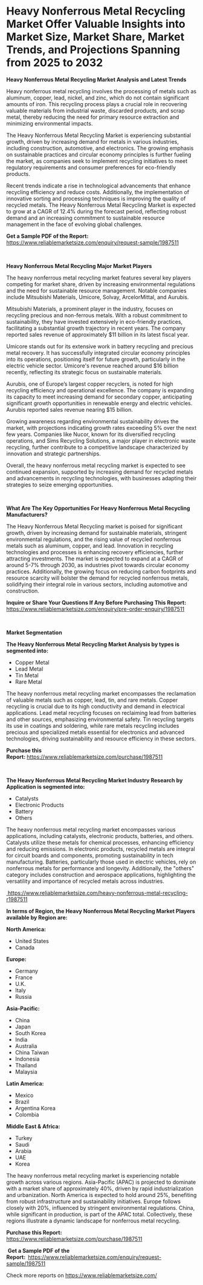 <p><h1>Heavy Nonferrous Metal Recycling Market Offer Valuable Insights into Market Size, Market Share, Market Trends, and Projections Spanning from 2025 to 2032</h1></p><p><strong>Heavy Nonferrous Metal Recycling Market Analysis and Latest Trends</strong></p>
<p><p>Heavy nonferrous metal recycling involves the processing of metals such as aluminum, copper, lead, nickel, and zinc, which do not contain significant amounts of iron. This recycling process plays a crucial role in recovering valuable materials from industrial waste, discarded products, and scrap metal, thereby reducing the need for primary resource extraction and minimizing environmental impacts.</p><p>The Heavy Nonferrous Metal Recycling Market is experiencing substantial growth, driven by increasing demand for metals in various industries, including construction, automotive, and electronics. The growing emphasis on sustainable practices and circular economy principles is further fueling the market, as companies seek to implement recycling initiatives to meet regulatory requirements and consumer preferences for eco-friendly products.</p><p>Recent trends indicate a rise in technological advancements that enhance recycling efficiency and reduce costs. Additionally, the implementation of innovative sorting and processing techniques is improving the quality of recycled metals. The Heavy Nonferrous Metal Recycling Market is expected to grow at a CAGR of 12.4% during the forecast period, reflecting robust demand and an increasing commitment to sustainable resource management in the face of evolving global challenges.</p></p>
<p><strong>Get a Sample PDF of the Report:&nbsp;</strong> <a href="https://www.reliablemarketsize.com/enquiry/request-sample/1987511?utm_campaign=1103&utm_medium=2&utm_source=Github&utm_content=ia&utm_term=05022025&utm_id=heavy-nonferrous-metal-recycling">https://www.reliablemarketsize.com/enquiry/request-sample/1987511</a></p>
<p>&nbsp;</p>
<p><strong>Heavy Nonferrous Metal Recycling Major Market Players</strong></p>
<p><p>The heavy nonferrous metal recycling market features several key players competing for market share, driven by increasing environmental regulations and the need for sustainable resource management. Notable companies include Mitsubishi Materials, Umicore, Solvay, ArcelorMittal, and Aurubis.</p><p>Mitsubishi Materials, a prominent player in the industry, focuses on recycling precious and non-ferrous metals. With a robust commitment to sustainability, they have invested extensively in eco-friendly practices, facilitating a substantial growth trajectory in recent years. The company reported sales revenue of approximately $11 billion in its latest fiscal year.</p><p>Umicore stands out for its extensive work in battery recycling and precious metal recovery. It has successfully integrated circular economy principles into its operations, positioning itself for future growth, particularly in the electric vehicle sector. Umicore's revenue reached around $16 billion recently, reflecting its strategic focus on sustainable materials.</p><p>Aurubis, one of Europe’s largest copper recyclers, is noted for high recycling efficiency and operational excellence. The company is expanding its capacity to meet increasing demand for secondary copper, anticipating significant growth opportunities in renewable energy and electric vehicles. Aurubis reported sales revenue nearing $15 billion.</p><p>Growing awareness regarding environmental sustainability drives the market, with projections indicating growth rates exceeding 5% over the next few years. Companies like Nucor, known for its diversified recycling operations, and Sims Recycling Solutions, a major player in electronic waste recycling, further contribute to a competitive landscape characterized by innovation and strategic partnerships.</p><p>Overall, the heavy nonferrous metal recycling market is expected to see continued expansion, supported by increasing demand for recycled metals and advancements in recycling technologies, with businesses adapting their strategies to seize emerging opportunities.</p></p>
<p>&nbsp;</p>
<p><strong>What Are The Key Opportunities For Heavy Nonferrous Metal Recycling Manufacturers?</strong></p>
<p><p>The Heavy Nonferrous Metal Recycling market is poised for significant growth, driven by increasing demand for sustainable materials, stringent environmental regulations, and the rising value of recycled nonferrous metals such as aluminum, copper, and lead. Innovation in recycling technologies and processes is enhancing recovery efficiencies, further attracting investments. The market is expected to expand at a CAGR of around 5-7% through 2030, as industries pivot towards circular economy practices. Additionally, the growing focus on reducing carbon footprints and resource scarcity will bolster the demand for recycled nonferrous metals, solidifying their integral role in various sectors, including automotive and construction.</p></p>
<p><strong>Inquire or Share Your Questions If Any Before Purchasing This Report:</strong> <a href="https://www.reliablemarketsize.com/enquiry/pre-order-enquiry/1987511?utm_campaign=1103&utm_medium=2&utm_source=Github&utm_content=ia&utm_term=05022025&utm_id=heavy-nonferrous-metal-recycling">https://www.reliablemarketsize.com/enquiry/pre-order-enquiry/1987511</a></p>
<p>&nbsp;</p>
<p><strong>Market Segmentation</strong></p>
<p><strong>The Heavy Nonferrous Metal Recycling Market Analysis by types is segmented into:</strong></p>
<p><ul><li>Copper Metal</li><li>Lead Metal</li><li>Tin Metal</li><li>Rare Metal</li></ul></p>
<p><p>The heavy nonferrous metal recycling market encompasses the reclamation of valuable metals such as copper, lead, tin, and rare metals. Copper recycling is crucial due to its high conductivity and demand in electrical applications. Lead metal recycling focuses on reclaiming lead from batteries and other sources, emphasizing environmental safety. Tin recycling targets its use in coatings and soldering, while rare metals recycling includes precious and specialized metals essential for electronics and advanced technologies, driving sustainability and resource efficiency in these sectors.</p></p>
<p><strong>Purchase this Report:&nbsp;</strong><a href="https://www.reliablemarketsize.com/purchase/1987511?utm_campaign=1103&utm_medium=2&utm_source=Github&utm_content=ia&utm_term=05022025&utm_id=heavy-nonferrous-metal-recycling">https://www.reliablemarketsize.com/purchase/1987511</a></p>
<p>&nbsp;</p>
<p><strong>The Heavy Nonferrous Metal Recycling Market Industry Research by Application is segmented into:</strong></p>
<p><ul><li>Catalysts</li><li>Electronic Products</li><li>Battery</li><li>Others</li></ul></p>
<p><p>The heavy nonferrous metal recycling market encompasses various applications, including catalysts, electronic products, batteries, and others. Catalysts utilize these metals for chemical processes, enhancing efficiency and reducing emissions. In electronic products, recycled metals are integral for circuit boards and components, promoting sustainability in tech manufacturing. Batteries, particularly those used in electric vehicles, rely on nonferrous metals for performance and longevity. Additionally, the "others" category includes construction and aerospace applications, highlighting the versatility and importance of recycled metals across industries.</p></p>
<p><a href="https://www.reliablemarketsize.com/heavy-nonferrous-metal-recycling-r1987511?utm_campaign=1103&utm_medium=2&utm_source=Github&utm_content=ia&utm_term=05022025&utm_id=heavy-nonferrous-metal-recycling">&nbsp;https://www.reliablemarketsize.com/heavy-nonferrous-metal-recycling-r1987511</a></p>
<p><strong>In terms of Region, the Heavy Nonferrous Metal Recycling Market Players available by Region are:</strong></p>
<p>
    <p> <strong> North America: </strong>
        <ul>
            <li>United States</li>
            <li>Canada</li>
        </ul>
        </p> 
    <p> <strong> Europe: </strong>
        <ul>
            <li>Germany</li>
            <li>France</li>
            <li>U.K.</li>
            <li>Italy</li>
            <li>Russia</li>
        </ul>
        </p> 
    <p> <strong> Asia-Pacific: </strong>
        <ul>
            <li>China</li>
            <li>Japan</li>
            <li>South Korea</li>
            <li>India</li>
            <li>Australia</li>
            <li>China Taiwan</li>
            <li>Indonesia</li>
            <li>Thailand</li>
            <li>Malaysia</li>
        </ul>
        </p> 
    <p> <strong> Latin America: </strong>
        <ul>
            <li>Mexico</li>
            <li>Brazil</li>
            <li>Argentina Korea</li>
            <li>Colombia</li>
        </ul>
        </p> 
    <p> <strong> Middle East & Africa: </strong>
        <ul>
            <li>Turkey</li>
            <li>Saudi</li>
            <li>Arabia</li>
            <li>UAE</li>
            <li>Korea</li>
        </ul>
    </p>
    </p>
<p><p>The heavy nonferrous metal recycling market is experiencing notable growth across various regions. Asia-Pacific (APAC) is projected to dominate with a market share of approximately 40%, driven by rapid industrialization and urbanization. North America is expected to hold around 25%, benefiting from robust infrastructure and sustainability initiatives. Europe follows closely with 20%, influenced by stringent environmental regulations. China, while significant in production, is part of the APAC total. Collectively, these regions illustrate a dynamic landscape for nonferrous metal recycling.</p></p>
<p><strong>Purchase this Report: </strong><a href="https://www.reliablemarketsize.com/purchase/1987511?utm_campaign=1103&utm_medium=2&utm_source=Github&utm_content=ia&utm_term=05022025&utm_id=heavy-nonferrous-metal-recycling">https://www.reliablemarketsize.com/purchase/1987511</a></p>
<p>&nbsp;<strong>Get a Sample PDF of the Report:&nbsp;&nbsp;</strong><a href="https://www.reliablemarketsize.com/enquiry/request-sample/1987511?utm_campaign=1103&utm_medium=2&utm_source=Github&utm_content=ia&utm_term=05022025&utm_id=heavy-nonferrous-metal-recycling">https://www.reliablemarketsize.com/enquiry/request-sample/1987511</a></p>
<p><strong></strong></p>
<p>Check more reports on <a href="https://www.reliablemarketsize.com/?utm_campaign=1103&utm_medium=2&utm_source=Github&utm_content=ia&utm_term=05022025&utm_id=heavy-nonferrous-metal-recycling">https://www.reliablemarketsize.com/</a></p>